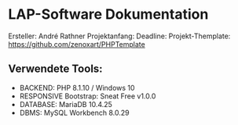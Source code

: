 # LAP-Software Dokumentation

Ersteller: André Rathner
Projektanfang:
Deadline:
Projekt-Themplate: https://github.com/zenoxart/PHPTemplate


## Verwendete Tools:
- BACKEND:                PHP 8.1.10 / Windows 10
- RESPONSIVE Bootstrap:   Sneat Free v1.0.0
- DATABASE:               MariaDB 10.4.25
- DBMS:                   MySQL Workbench 8.0.29
